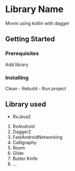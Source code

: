 # Library Name

Mvvm using kotlin with dagger

## Getting Started

### Prerequisites

Add library


### Installing

Clean - Rebuild - Run project

## Library used
* RxJava2
1. RxAndroid
2. Dagger2
3. FastAndroidNetworking
6. Calligraphy
7. Room
8. Glide
9. Butter Knife
10. ...